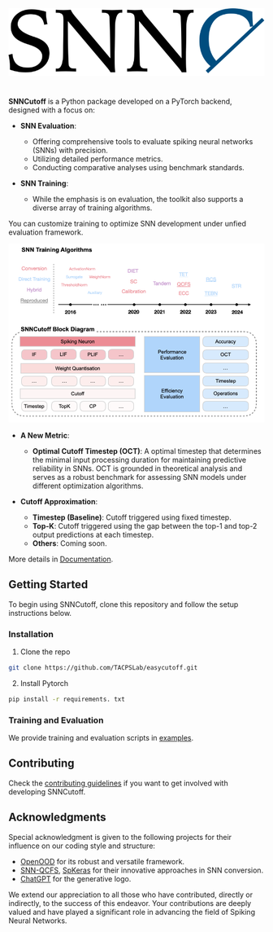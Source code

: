 <div align="center">
  <picture>
    <source media="(prefers-color-scheme: dark)" srcset="../docs/_static/logo_dark.svg" width="700">
    <img alt="Text changing depending on mode. Light: 'So light!' Dark: 'So dark!'" src="../docs/_static/logo_light.svg"  width="700">
  </picture>
</div>

#

**SNNCutoff** is a Python package developed on a PyTorch backend, designed with a focus on:

- **SNN Evaluation**:
  - Offering comprehensive tools to evaluate spiking neural networks (SNNs) with precision.
  - Utilizing detailed performance metrics.
  - Conducting comparative analyses using benchmark standards.

- **SNN Training**:
  - While the emphasis is on evaluation, the toolkit also supports a diverse array of training algorithms.

You can customize training to optimize SNN development under unfied evaluation framework.

<p align="center">
<img src="../docs/_static/framework.png" width="800">
</p>

- **A New Metric**:
  - **Optimal Cutoff Timestep (OCT)**: A optimal timestep that determines the minimal input processing duration for maintaining predictive reliability in SNNs. OCT is grounded in theoretical analysis and serves as a robust benchmark for assessing SNN models under different optimization algorithms.

- **Cutoff Approximation**:
  - **Timestep (Baseline)**: Cutoff triggered using fixed timestep. 
  - **Top-K**: Cutoff triggered using the gap between the top-1 and top-2 output predictions at each timestep. 
  - **Others**: Coming soon. 

More details in [Documentation](https://dengyu-wu.github.io/snncutoff/).

<!-- GETTING STARTED -->
## Getting Started
To begin using SNNCutoff, clone this repository and follow the setup instructions below. 

### Installation

1. Clone the repo
```sh
git clone https://github.com/TACPSLab/easycutoff.git
```

2. Install Pytorch
```sh
pip install -r requirements. txt 
``` 

### Training and Evaluation 
We provide training and evaluation scripts in [examples](/examples). 

## Contributing

Check the [contributing guidelines](./contributing.md) if you want to get involved with developing SNNCutoff.

## Acknowledgments
Special acknowledgment is given to the following projects for their influence on our coding style and structure:

- [OpenOOD](https://github.com/Jingkang50/OpenOOD) for its robust and versatile framework.
- [SNN-QCFS](https://github.com/putshua/SNN_conversion_QCFS), [SpKeras](https://github.com/Dengyu-Wu/spkeras)  for their innovative approaches in SNN conversion.
- [ChatGPT](https://chat.openai.com/auth/login) for the generative logo.

We extend our appreciation to all those who have contributed, directly or indirectly, to the success of this endeavor. Your contributions are deeply valued and have played a significant role in advancing the field of Spiking Neural Networks.




